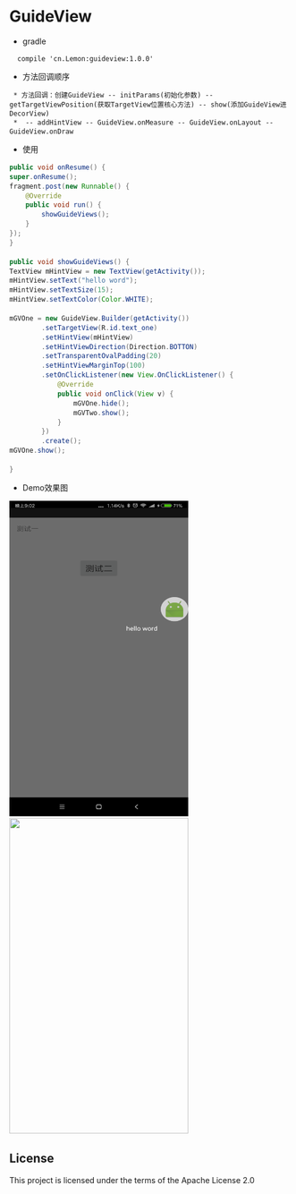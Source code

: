 # GuideView

 - gradle
 ```
   compile 'cn.Lemon:guideview:1.0.0'
 ```

 - 方法回调顺序
 ```
  * 方法回调：创建GuideView -- initParams(初始化参数) -- getTargetViewPosition(获取TargetView位置核心方法) -- show(添加GuideView进DecorView)
  *  -- addHintView -- GuideView.onMeasure -- GuideView.onLayout -- GuideView.onDraw
 ```

 - 使用
 ```java
public void onResume() {
 super.onResume();
 fragment.post(new Runnable() {
     @Override
     public void run() {
         showGuideViews();
     }
 });
}

public void showGuideViews() {
 TextView mHintView = new TextView(getActivity());
 mHintView.setText("hello word");
 mHintView.setTextSize(15);
 mHintView.setTextColor(Color.WHITE);

 mGVOne = new GuideView.Builder(getActivity())
         .setTargetView(R.id.text_one)
         .setHintView(mHintView)
         .setHintViewDirection(Direction.BOTTON)
         .setTransparentOvalPadding(20)
         .setHintViewMarginTop(100)
         .setOnClickListener(new View.OnClickListener() {
             @Override
             public void onClick(View v) {
                 mGVOne.hide();
                 mGVTwo.show();
             }
         })
         .create();
 mGVOne.show();

}
 ```

 - Demo效果图

<img src="demo.png" width="320" height="564"/>
<img src="netease_demo.png" width="320" height="564"/>

## License

This project is licensed under the terms of the Apache License 2.0

>